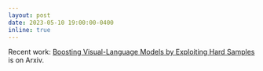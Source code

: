 ```yaml
---
layout: post
date: 2023-05-10 19:00:00-0400
inline: true
---
```

Recent work: <a href="https://arxiv.org/pdf/2305.05208.pdf" target = "_blank">Boosting Visual-Language Models by Exploiting Hard Samples</a> is on Arxiv.